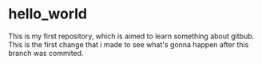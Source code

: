 # hello_world
This is my first repository, which is aimed to learn something about gitbub.
This is the first change that i made to see what's gonna happen after this branch was commited. 

